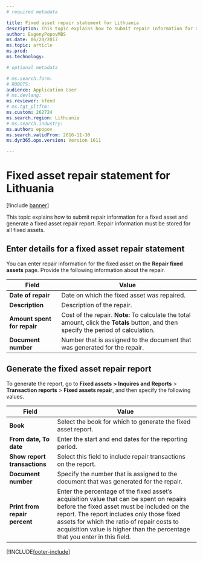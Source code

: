 ```yaml
---
# required metadata

title: Fixed asset repair statement for Lithuania
description: This topic explains how to submit repair information for a fixed asset and generate a fixed asset repair report. Repair information must be stored for all fixed assets. 
author: EvgenyPopovMBS
ms.date: 06/20/2017
ms.topic: article
ms.prod: 
ms.technology: 

# optional metadata

# ms.search.form: 
# ROBOTS: 
audience: Application User
# ms.devlang: 
ms.reviewer: kfend
# ms.tgt_pltfrm: 
ms.custom: 262724
ms.search.region: Lithuania
# ms.search.industry: 
ms.author: epopov
ms.search.validFrom: 2016-11-30
ms.dyn365.ops.version: Version 1611

---
```


# Fixed asset repair statement for Lithuania

[!include [banner](../includes/banner.md)]

This topic explains how to submit repair information for a fixed asset and generate a fixed asset repair report. Repair information must be stored for all fixed assets. 

Enter details for a fixed asset repair statement
------------------------------------------------

You can enter repair information for the fixed asset on the **Repair fixed assets** page. Provide the following information about the repair.

| Field                   | Value                               |
|-----------------------------|------------------------------------------|
| **Date of repair**          | Date on which the fixed asset was repaired.                        |
| **Description**             | Description of the repair.               |
| **Amount spent for repair** | Cost of the repair. **Note:** To calculate the total amount, click the **Totals** button, and then specify the period of calculation. |
| **Document number**         | Number that is assigned to the document that was generated for the repair.                                                            |



## Generate the fixed asset repair report
To generate the report, go to **Fixed assets** **&gt; Inquires and** **Reports** &gt; **Transaction reports** &gt; **Fixed assets repair**, and then specify the following values.

| Field                     | Value                 |
|---------------------------|-----------------------|
| **Book**                      | Select the book for which to generate the fixed asset report.                                                                                                                                                                                                                                                    |
| **From date, To date**        | Enter the start and end dates for the reporting period.                                                                                                                                                                                                                                                          |
| **Show report transactions**  | Select this field to include repair transactions on the report.                                                                                                                                                                                                                                                  |
| **Document number**           | Specify the number that is assigned to the document that was generated for the repair.                                                                                                                                                                                                                           |
| **Print from repair percent** | Enter the percentage of the fixed asset’s acquisition value that can be spent on repairs before the fixed asset must be included on the report. The report includes only those fixed assets for which the ratio of repair costs to acquisition value is higher than the percentage that you enter in this field. |







[!INCLUDE[footer-include](../../includes/footer-banner.md)]